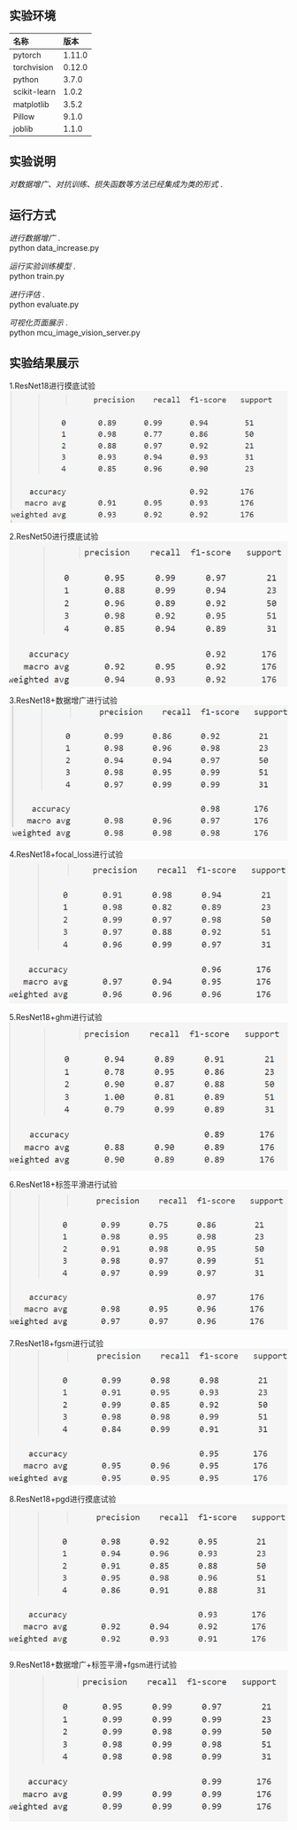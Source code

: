 ## 实验环境 ##

|    名称     | 版本     |         
| :--------   | :-----  |
| pytorch     | 1.11.0  |
| torchvision | 0.12.0   |
| python      | 3.7.0   |
| scikit-learn | 1.0.2  |
| matplotlib  | 3.5.2   |
| Pillow      | 9.1.0   |
| joblib      | 1.1.0   |


## 实验说明 ##
*对数据增广、对抗训练、损失函数等方法已经集成为类的形式* .<br>

## 运行方式 ## 
*进行数据增广* .<br>
python data_increase.py

*运行实验训练模型* .<br>
python train.py

*进行评估* .<br>
python evaluate.py

*可视化页面展示* .<br>
python mcu_image_vision_server.py

## 实验结果展示 ## 
1.ResNet18进行摸底试验 
<img src="img/图片1.png"   align=center /> 

2.ResNet50进行摸底试验  
<img src="img/图片2.png"   align=center /> 

3.ResNet18+数据增广进行试验  
<img src="img/图片3.png"   align=center /> 

4.ResNet18+focal_loss进行试验  
<img src="img/图片4.png"   align=center /> 

5.ResNet18+ghm进行试验  
<img src="img/图片5.png"   align=center /> 

6.ResNet18+标签平滑进行试验  
<img src="img/图片6.png"   align=center /> 

7.ResNet18+fgsm进行试验  
<img src="img/图片7.png"   align=center /> 

8.ResNet18+pgd进行摸底试验  
<img src="img/图片8.png"   align=center /> 

9.ResNet18+数据增广+标签平滑+fgsm进行试验  
<img src="img/图片9.png"   align=center /> 
